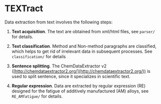 # TEXTract

Data extraction from text involves the following steps:

1. **Text acquisition**. The text are obtained from xml/html files, see `parser/` for details.

2. **Text classification**. Method and Non-method paragraphs are classified, which helps to get rid of irrelevant data in subsequent processes. See `classification/` for details

3. **Sentence splitting**. The ChemDataExtractor v2 ([http://chemdataextractor2.org/](http://chemdataextractor2.org/)) is used to split sentence, since it specializes in scientific text. 

4. **Regular expression**. Data are extracted by regular expression (RE) designed for the fatigue of additively manufactured (AM) alloys, see `RE_AMfatigue/` for details.
